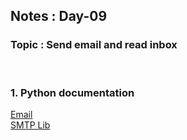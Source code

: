 ## Notes : Day-09
### Topic : Send email and read inbox
<br>

### 1. Python documentation 
[Email](https://docs.python.org/3.8/library/email.html)\
[SMTP Lib](https://docs.python.org/3.8/library/smtplib.html#module-smtplib)
